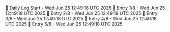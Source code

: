📅 Daily Log Start - Wed Jun 25 12:49:18 UTC 2025
📌 Entry 1/8 - Wed Jun 25 12:49:18 UTC 2025
📌 Entry 2/8 - Wed Jun 25 12:49:18 UTC 2025
📌 Entry 3/8 - Wed Jun 25 12:49:18 UTC 2025
📌 Entry 4/8 - Wed Jun 25 12:49:18 UTC 2025
📌 Entry 5/8 - Wed Jun 25 12:49:18 UTC 2025
